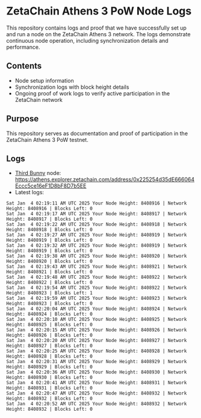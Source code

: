 # ZetaChain Athens 3 PoW Node Logs
This repository contains logs and proof that we have successfully set up and run a node on the ZetaChain Athens 3 network. The logs demonstrate continuous node operation, including synchronization details and performance.

## Contents
- Node setup information
- Synchronization logs with block height details
- Ongoing proof of work logs to verify active participation in the ZetaChain network

## Purpose
This repository serves as documentation and proof of participation in the ZetaChain Athens 3 PoW testnet.

## Logs

- [Third Bunny](https://thirdbunny.xyz/) node: https://athens.explorer.zetachain.com/address/0x225254d35dE666064Eccc5ce16eF1D8bF8D7b5EE
- Latest logs:
```
Sat Jan  4 02:19:11 AM UTC 2025 Your Node Height: 8408916 | Network Height: 8408916 | Blocks Left: 0
Sat Jan  4 02:19:17 AM UTC 2025 Your Node Height: 8408917 | Network Height: 8408917 | Blocks Left: 0
Sat Jan  4 02:19:22 AM UTC 2025 Your Node Height: 8408918 | Network Height: 8408918 | Blocks Left: 0
Sat Jan  4 02:19:27 AM UTC 2025 Your Node Height: 8408919 | Network Height: 8408919 | Blocks Left: 0
Sat Jan  4 02:19:32 AM UTC 2025 Your Node Height: 8408919 | Network Height: 8408919 | Blocks Left: 0
Sat Jan  4 02:19:38 AM UTC 2025 Your Node Height: 8408920 | Network Height: 8408920 | Blocks Left: 0
Sat Jan  4 02:19:43 AM UTC 2025 Your Node Height: 8408921 | Network Height: 8408921 | Blocks Left: 0
Sat Jan  4 02:19:48 AM UTC 2025 Your Node Height: 8408922 | Network Height: 8408922 | Blocks Left: 0
Sat Jan  4 02:19:54 AM UTC 2025 Your Node Height: 8408922 | Network Height: 8408923 | Blocks Left: 1
Sat Jan  4 02:19:59 AM UTC 2025 Your Node Height: 8408923 | Network Height: 8408923 | Blocks Left: 0
Sat Jan  4 02:20:04 AM UTC 2025 Your Node Height: 8408924 | Network Height: 8408924 | Blocks Left: 0
Sat Jan  4 02:20:10 AM UTC 2025 Your Node Height: 8408925 | Network Height: 8408925 | Blocks Left: 0
Sat Jan  4 02:20:15 AM UTC 2025 Your Node Height: 8408926 | Network Height: 8408926 | Blocks Left: 0
Sat Jan  4 02:20:20 AM UTC 2025 Your Node Height: 8408927 | Network Height: 8408927 | Blocks Left: 0
Sat Jan  4 02:20:25 AM UTC 2025 Your Node Height: 8408928 | Network Height: 8408928 | Blocks Left: 0
Sat Jan  4 02:20:31 AM UTC 2025 Your Node Height: 8408929 | Network Height: 8408929 | Blocks Left: 0
Sat Jan  4 02:20:36 AM UTC 2025 Your Node Height: 8408930 | Network Height: 8408930 | Blocks Left: 0
Sat Jan  4 02:20:41 AM UTC 2025 Your Node Height: 8408931 | Network Height: 8408931 | Blocks Left: 0
Sat Jan  4 02:20:47 AM UTC 2025 Your Node Height: 8408932 | Network Height: 8408932 | Blocks Left: 0
Sat Jan  4 02:20:52 AM UTC 2025 Your Node Height: 8408932 | Network Height: 8408932 | Blocks Left: 0
```
